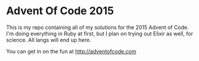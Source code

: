 # Advent Of Code 2015
This is my repo containing all of my solutions for the 2015 Advent of Code. I'm doing everything in Ruby at first, but I plan on trying out Elixir as well, for science. All langs will end up here.

You can get in on the fun at http://adventofcode.com

